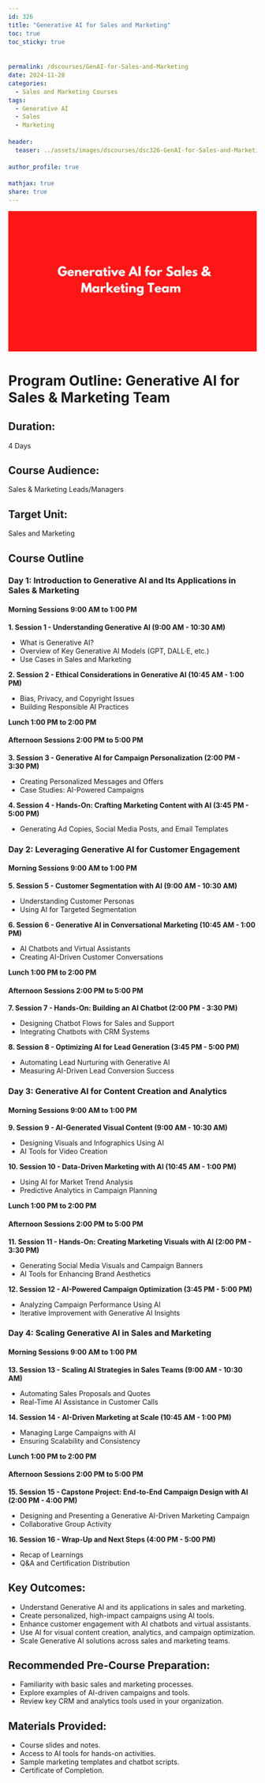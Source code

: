 ```yaml
---
id: 326    
title: "Generative AI for Sales and Marketing"
toc: true
toc_sticky: true


permalink: /dscourses/GenAI-for-Sales-and-Marketing
date: 2024-11-28
categories:
  - Sales and Marketing Courses
tags: 
  - Generative AI
  - Sales
  - Marketing

header:
  teaser: ../assets/images/dscourses/dsc326-GenAI-for-Sales-and-Marketing.jpg

author_profile: true

mathjax: true
share: true
---
```


![GenAI for Sales and Marketing](../assets/images/dscourses/dsc326-GenAI-for-Sales-and-Marketing.jpg)

# Program Outline: Generative AI for Sales & Marketing Team  

## Duration:  
4 Days  

## Course Audience:  
Sales & Marketing Leads/Managers  

## Target Unit:  
Sales and Marketing  

## Course Outline  

### Day 1: Introduction to Generative AI and Its Applications in Sales & Marketing  

#### Morning Sessions 9:00 AM to 1:00 PM  

**1. Session 1 - Understanding Generative AI (9:00 AM - 10:30 AM)**  
- What is Generative AI?  
- Overview of Key Generative AI Models (GPT, DALL·E, etc.)  
- Use Cases in Sales and Marketing  

**2. Session 2 - Ethical Considerations in Generative AI (10:45 AM - 1:00 PM)**  
- Bias, Privacy, and Copyright Issues  
- Building Responsible AI Practices  

**Lunch 1:00 PM to 2:00 PM**  

#### Afternoon Sessions 2:00 PM to 5:00 PM  

**3. Session 3 - Generative AI for Campaign Personalization (2:00 PM - 3:30 PM)**  
- Creating Personalized Messages and Offers  
- Case Studies: AI-Powered Campaigns  

**4. Session 4 - Hands-On: Crafting Marketing Content with AI (3:45 PM - 5:00 PM)**  
- Generating Ad Copies, Social Media Posts, and Email Templates  


### Day 2: Leveraging Generative AI for Customer Engagement  

#### Morning Sessions 9:00 AM to 1:00 PM  

**5. Session 5 - Customer Segmentation with AI (9:00 AM - 10:30 AM)**  
- Understanding Customer Personas  
- Using AI for Targeted Segmentation  

**6. Session 6 - Generative AI in Conversational Marketing (10:45 AM - 1:00 PM)**  
- AI Chatbots and Virtual Assistants  
- Creating AI-Driven Customer Conversations  

**Lunch 1:00 PM to 2:00 PM**  

#### Afternoon Sessions 2:00 PM to 5:00 PM  

**7. Session 7 - Hands-On: Building an AI Chatbot (2:00 PM - 3:30 PM)**  
- Designing Chatbot Flows for Sales and Support  
- Integrating Chatbots with CRM Systems  

**8. Session 8 - Optimizing AI for Lead Generation (3:45 PM - 5:00 PM)**  
- Automating Lead Nurturing with Generative AI  
- Measuring AI-Driven Lead Conversion Success  

### Day 3: Generative AI for Content Creation and Analytics  

#### Morning Sessions 9:00 AM to 1:00 PM  

**9. Session 9 - AI-Generated Visual Content (9:00 AM - 10:30 AM)**  
- Designing Visuals and Infographics Using AI  
- AI Tools for Video Creation  

**10. Session 10 - Data-Driven Marketing with AI (10:45 AM - 1:00 PM)**  
- Using AI for Market Trend Analysis  
- Predictive Analytics in Campaign Planning  

**Lunch 1:00 PM to 2:00 PM**  

#### Afternoon Sessions 2:00 PM to 5:00 PM  

**11. Session 11 - Hands-On: Creating Marketing Visuals with AI (2:00 PM - 3:30 PM)**  
- Generating Social Media Visuals and Campaign Banners  
- AI Tools for Enhancing Brand Aesthetics  

**12. Session 12 - AI-Powered Campaign Optimization (3:45 PM - 5:00 PM)**  
- Analyzing Campaign Performance Using AI  
- Iterative Improvement with Generative AI Insights  

### Day 4: Scaling Generative AI in Sales and Marketing  

#### Morning Sessions 9:00 AM to 1:00 PM  

**13. Session 13 - Scaling AI Strategies in Sales Teams (9:00 AM - 10:30 AM)**  
- Automating Sales Proposals and Quotes  
- Real-Time AI Assistance in Customer Calls  

**14. Session 14 - AI-Driven Marketing at Scale (10:45 AM - 1:00 PM)**  
- Managing Large Campaigns with AI  
- Ensuring Scalability and Consistency  

**Lunch 1:00 PM to 2:00 PM**  

#### Afternoon Sessions 2:00 PM to 5:00 PM  

**15. Session 15 - Capstone Project: End-to-End Campaign Design with AI (2:00 PM - 4:00 PM)**  
- Designing and Presenting a Generative AI-Driven Marketing Campaign  
- Collaborative Group Activity  

**16. Session 16 - Wrap-Up and Next Steps (4:00 PM - 5:00 PM)**  
- Recap of Learnings  
- Q&A and Certification Distribution  

## **Key Outcomes:**  
- Understand Generative AI and its applications in sales and marketing.  
- Create personalized, high-impact campaigns using AI tools.  
- Enhance customer engagement with AI chatbots and virtual assistants.  
- Use AI for visual content creation, analytics, and campaign optimization.  
- Scale Generative AI solutions across sales and marketing teams.  

## **Recommended Pre-Course Preparation:**  
- Familiarity with basic sales and marketing processes.  
- Explore examples of AI-driven campaigns and tools.  
- Review key CRM and analytics tools used in your organization.  

## **Materials Provided:**  
- Course slides and notes.  
- Access to AI tools for hands-on activities.  
- Sample marketing templates and chatbot scripts.  
- Certificate of Completion.  